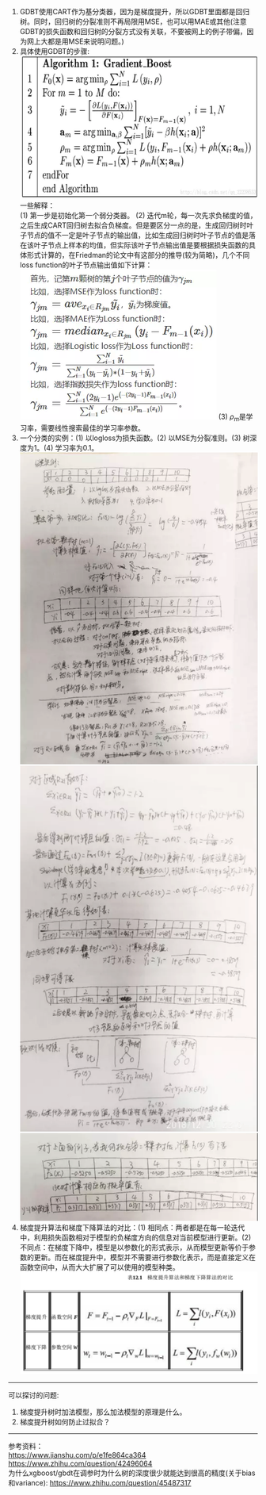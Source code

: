 1. GDBT使用CART作为基分类器，因为是梯度提升，所以GDBT里面都是回归树。同时，回归树的分裂准则不再局限用MSE，也可以用MAE或其他(注意GDBT的损失函数和回归树的分裂方式没有关联，不要被网上的例子带偏，因为网上大都是用MSE来说明问题。)  
2. 具体使用GDBT的步骤:![](images/image_2019-09-21-14-18-46.png)  
   一些解释：  
   (1) 第一步是初始化第一个弱分类器。
   (2) 迭代m轮，每一次先求负梯度的值，之后生成CART回归树去拟合负梯度。但是要区分一点的是，生成回归树时叶子节点的值不一定是叶子节点的输出值，比如生成回归树时叶子节点的值是落在该叶子节点上样本的均值，但实际该叶子节点输出值是要根据损失函数的具体形式计算的，在Friedman的论文中有这部分的推导(较为简略)，几个不同loss function的叶子节点输出值如下计算：![](images/image_2019-09-21-14-38-40.png)
   (3) $\rho_m$是学习率，需要线性搜索最佳的学习率参数。  
3. 一个分类的实例：(1) 以logloss为损失函数。(2) 以MSE为分裂准则。(3) 树深度为1。(4) 学习率为0.1。![](images/image_2019-09-21-14-51-46.png)![](images/image_2019-09-21-14-52-27.png)![](images/image_2019-09-21-14-52-53.png)  
4. 梯度提升算法和梯度下降算法的对比：(1) 相同点：两者都是在每一轮迭代中，利用损失函数相对于模型的负梯度方向的信息对当前模型进行更新。(2) 不同点：在梯度下降中，模型是以参数化的形式表示，从而模型更新等价于参数的更新。而在梯度提升中，模型并不需要进行参数化表示，而是直接定义在函数空间中，从而大大扩展了可以使用的模型种类。![](images/image_2019-09-21-15-00-43.png)  

-----

可以探讨的问题:  
1. 梯度提升树时加法模型，那么加法模型的原理是什么。  
2. 梯度提升树如何防止过拟合？

----
参考资料：  
https://www.jianshu.com/p/e1fe864ca364  
https://www.zhihu.com/question/42496064  
为什么xgboost/gbdt在调参时为什么树的深度很少就能达到很高的精度(关于bias和variance): https://www.zhihu.com/question/45487317